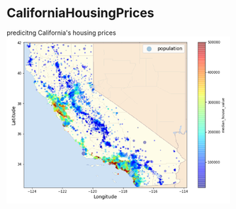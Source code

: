 # CaliforniaHousingPrices
predicitng California's housing prices
<img src="california-house-price-trends.PNG">
